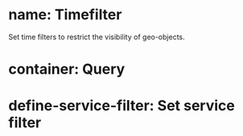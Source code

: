 ﻿# name: Timefilter

Set time filters to restrict the visibility of geo-objects.

# container: Query

# define-service-filter: Set service filter